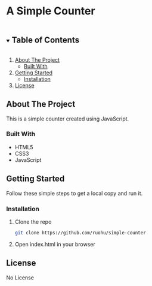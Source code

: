 # A Simple Counter

<!-- TABLE OF CONTENTS -->
<details open="open">
  <summary><h2 style="display: inline-block">Table of Contents</h2></summary>
  <ol>
    <li>
      <a href="#about-the-project">About The Project</a>
      <ul>
        <li><a href="#built-with">Built With</a></li>
      </ul>
    </li>
    <li>
      <a href="#getting-started">Getting Started</a>
      <ul>
        <li><a href="#installation">Installation</a></li>
      </ul>
    </li>
    <li><a href="#license">License</a></li>
  </ol>
</details>


## About The Project

This is a simple counter created using JavaScript.


### Built With

* HTML5
* CSS3
* JavaScript


## Getting Started

Follow these simple steps to get a local copy and run it.


### Installation

1. Clone the repo
   ```sh
   git clone https://github.com/ruohu/simple-counter
   ```
2. Open index.html in your browser


## License

No License

